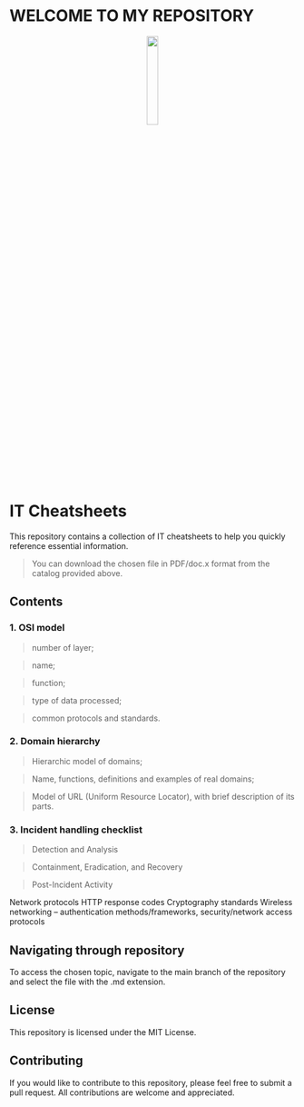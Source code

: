 # WELCOME TO MY REPOSITORY

<p align="center">
<img src="https://i.pinimg.com/originals/71/21/d5/7121d581f292b50843cd7f70d91dd9ef.gif" width="20%">
</p>

# IT Cheatsheets

This repository contains a collection of IT cheatsheets to help you quickly reference essential information.
> You can download the chosen file in PDF/doc.x format from the catalog provided above.

## Contents
### 1. OSI model
> number of layer;

> name;

> function;

> type of data processed;

> common protocols and standards.

### 2. Domain hierarchy
> Hierarchic model of domains;

> Name, functions, definitions and examples of real domains;

> Model of URL (Uniform Resource Locator), with brief description of its parts.

### 3. Incident handling checklist
> Detection and Analysis

> Containment, Eradication, and Recovery

> Post-Incident Activity

Network protocols
HTTP response codes
Cryptography standards
Wireless networking – authentication methods/frameworks, security/network access protocols

## Navigating through repository

To access the chosen topic, navigate to the main branch of the repository and select the file with the .md extension.

## License

This repository is licensed under the MIT License.

## Contributing

If you would like to contribute to this repository, please feel free to submit a pull request. All contributions are welcome and appreciated.
